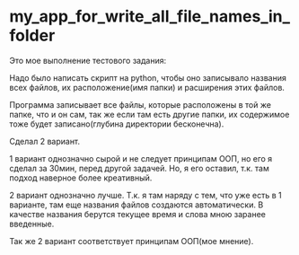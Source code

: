 # my_app_for_write_all_file_names_in_folder

Это мое выполнение тестового задания:

Надо было написать скрипт на python, чтобы оно записывало названия всех файлов, их расположение(имя папки) и расширения этих файлов.

Программа записывает все файлы, которые расположены в той же папке, что и он сам, так же если там есть другие папки,
их содержимое тоже будет записано(глубина директории бесконечна).

Сделал 2 вариант.

1 вариант однозначно сырой и не следует принципам ООП, но его я сделал за 30мин, перед другой задачей. Но, я его оставил, т.к. там подход наверное более креативный.

2 вариант однозначно лучше. Т.к. я там наряду с тем, что уже есть в 1 варианте, там еще названия файлов создаются автоматически.
В качестве названия берутся текущее время и слова мною заранее введенные.

Так же 2 вариант соответствует принципам ООП(мое мнение).

